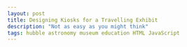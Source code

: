 ```yaml
---
layout: post
title: Designing Kiosks for a Travelling Exhibit
description: "Not as easy as you might think"
tags: hubble astronomy museum education HTML JavaScript
---
```

